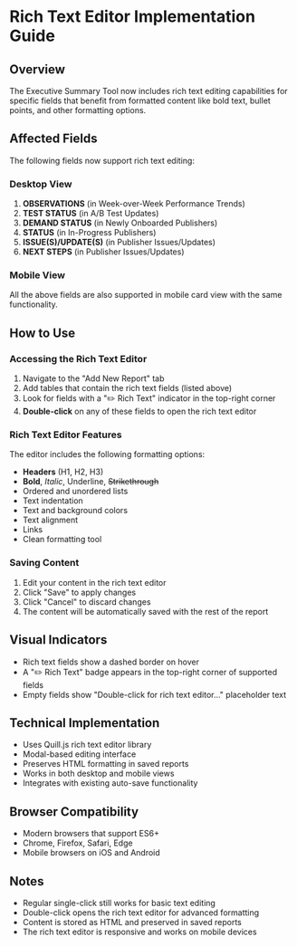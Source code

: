 # Rich Text Editor Implementation Guide

## Overview
The Executive Summary Tool now includes rich text editing capabilities for specific fields that benefit from formatted content like bold text, bullet points, and other formatting options.

## Affected Fields
The following fields now support rich text editing:

### Desktop View
1. **OBSERVATIONS** (in Week-over-Week Performance Trends)
2. **TEST STATUS** (in A/B Test Updates)
3. **DEMAND STATUS** (in Newly Onboarded Publishers)
4. **STATUS** (in In-Progress Publishers)
5. **ISSUE(S)/UPDATE(S)** (in Publisher Issues/Updates)
6. **NEXT STEPS** (in Publisher Issues/Updates)

### Mobile View
All the above fields are also supported in mobile card view with the same functionality.

## How to Use

### Accessing the Rich Text Editor
1. Navigate to the "Add New Report" tab
2. Add tables that contain the rich text fields (listed above)
3. Look for fields with a "✏️ Rich Text" indicator in the top-right corner
4. **Double-click** on any of these fields to open the rich text editor

### Rich Text Editor Features
The editor includes the following formatting options:
- **Headers** (H1, H2, H3)
- **Bold**, *Italic*, Underline, ~~Strikethrough~~
- Ordered and unordered lists
- Text indentation
- Text and background colors
- Text alignment
- Links
- Clean formatting tool

### Saving Content
1. Edit your content in the rich text editor
2. Click "Save" to apply changes
3. Click "Cancel" to discard changes
4. The content will be automatically saved with the rest of the report

## Visual Indicators
- Rich text fields show a dashed border on hover
- A "✏️ Rich Text" badge appears in the top-right corner of supported fields
- Empty fields show "Double-click for rich text editor..." placeholder text

## Technical Implementation
- Uses Quill.js rich text editor library
- Modal-based editing interface
- Preserves HTML formatting in saved reports
- Works in both desktop and mobile views
- Integrates with existing auto-save functionality

## Browser Compatibility
- Modern browsers that support ES6+
- Chrome, Firefox, Safari, Edge
- Mobile browsers on iOS and Android

## Notes
- Regular single-click still works for basic text editing
- Double-click opens the rich text editor for advanced formatting
- Content is stored as HTML and preserved in saved reports
- The rich text editor is responsive and works on mobile devices
